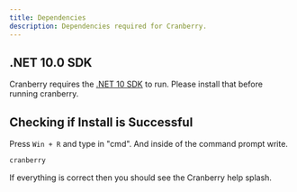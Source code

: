 ```yaml
---
title: Dependencies
description: Dependencies required for Cranberry.
---
```


## .NET 10.0 SDK

Cranberry requires the [.NET 10 SDK](https://dotnet.microsoft.com/en-us/download/dotnet/10.0) to run. Please install that before running cranberry.

## Checking if Install is Successful

Press `Win + R` and type in "cmd". And inside of the command prompt write.

```bash
cranberry
```

If everything is correct then you should see the Cranberry help splash.
